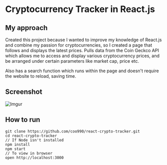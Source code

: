 # Cryptocurrency Tracker in React.js

## My approach
Created this project because I wanted to improve my knowledge of React.js and combine my passion for cryptocurrencies, so I created a page that follows and displays the latest prices. Pulls data from the Coin Geckco API which allows me to access and display various cryptocurrency prices, and be arranged under certain parameters like market cap, price etc. 

Also has a search function which runs within the page and doesn't require the website to reload, saving time.

## Screenshot
![Imgur](https://i.imgur.com/gR6RDg3.png)

## How to run
```
git clone https://github.com/coo990/react-crypto-tracker.git
cd react-crypto-tracker
// If Node isn't installed
npm install
npm start
// To view in browser
open http://localhost:3000 
```
